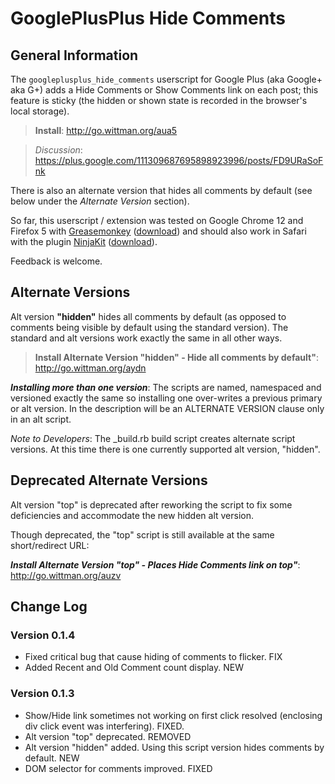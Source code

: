 # GooglePlusPlus Hide Comments

## General Information
The `googleplusplus_hide_comments` userscript for Google Plus (aka Google+ aka G+) adds a Hide Comments or Show Comments link on each post; this feature is sticky (the hidden or shown state is recorded in the browser's local storage).

>**Install**: <http://go.wittman.org/aua5>

>_Discussion_: <https://plus.google.com/111309687695898923996/posts/FD9URaSoFnk>

There is also an alternate version that hides all comments by default (see below under the _Alternate Version_ section).

So far, this userscript / extension was tested on Google Chrome 12 and Firefox 5 with [Greasemonkey](http://www.greasespot.net/) ([download](https://addons.mozilla.org/firefox/748/)) and should also work in Safari with the plugin [NinjaKit](http://d.hatena.ne.jp/os0x/20100612/1276330696) ([download](http://ss-o.net/safari/extension/NinjaKit.safariextz)).

Feedback is welcome.

## Alternate Versions

Alt version **"hidden"** hides all comments by default (as opposed to comments being visible by default using the standard version). The standard and alt versions work exactly the same in all other ways.

>**Install Alternate Version "hidden" - Hide all comments by default"**: <http://go.wittman.org/aydn>

***Installing more than one version***:
The scripts are named, namespaced and versioned exactly the same so installing one over-writes a previous primary or alt version. In the description will be an ALTERNATE VERSION clause only in an alt script.

_Note to Developers_:
The _build.rb build script creates alternate script versions. At this time there is one currently supported alt version, "hidden".

## Deprecated Alternate Versions

Alt version "top" is deprecated after reworking the script to fix some deficiencies and accommodate the new hidden alt version.

Though deprecated, the "top" script is still available at the same short/redirect URL:

***Install Alternate Version "top" - Places Hide Comments link on top"***: <http://go.wittman.org/auzv>

## Change Log

### Version 0.1.4

- Fixed critical bug that cause hiding of comments to flicker. FIX
- Added Recent and Old Comment count display. NEW

### Version 0.1.3

- Show/Hide link sometimes not working on first click resolved (enclosing div click event was interfering). FIXED.
- Alt version "top" deprecated. REMOVED
- Alt version "hidden" added. Using this script version hides comments by default. NEW
- DOM selector for comments improved. FIXED